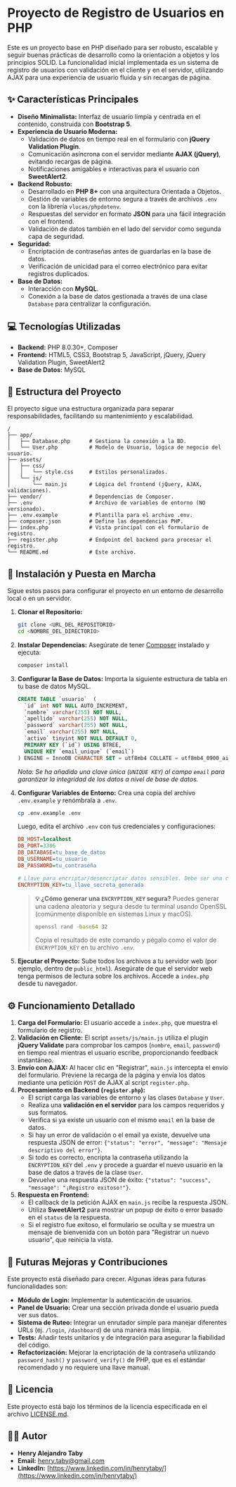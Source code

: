 # Proyecto de Registro de Usuarios en PHP

Este es un proyecto base en PHP diseñado para ser robusto, escalable y seguir buenas prácticas de desarrollo como la orientación a objetos y los principios SOLID. La funcionalidad inicial implementada es un sistema de registro de usuarios con validación en el cliente y en el servidor, utilizando AJAX para una experiencia de usuario fluida y sin recargas de página.

## ✨ Características Principales

- **Diseño Minimalista:** Interfaz de usuario limpia y centrada en el contenido, construida con **Bootstrap 5**.
- **Experiencia de Usuario Moderna:**
    - Validación de datos en tiempo real en el formulario con **jQuery Validation Plugin**.
    - Comunicación asíncrona con el servidor mediante **AJAX (jQuery)**, evitando recargas de página.
    - Notificaciones amigables e interactivas para el usuario con **SweetAlert2**.
- **Backend Robusto:**
    - Desarrollado en **PHP 8+** con una arquitectura Orientada a Objetos.
    - Gestión de variables de entorno segura a través de archivos `.env` con la librería `vlucas/phpdotenv`.
    - Respuestas del servidor en formato **JSON** para una fácil integración con el frontend.
    - Validación de datos también en el lado del servidor como segunda capa de seguridad.
- **Seguridad:**
    - Encriptación de contraseñas antes de guardarlas en la base de datos.
    - Verificación de unicidad para el correo electrónico para evitar registros duplicados.
- **Base de Datos:**
    - Interacción con **MySQL**.
    - Conexión a la base de datos gestionada a través de una clase `Database` para centralizar la configuración.

## 💻 Tecnologías Utilizadas

- **Backend:** PHP 8.0.30+, Composer
- **Frontend:** HTML5, CSS3, Bootstrap 5, JavaScript, jQuery, jQuery Validation Plugin, SweetAlert2
- **Base de Datos:** MySQL

## 📂 Estructura del Proyecto

El proyecto sigue una estructura organizada para separar responsabilidades, facilitando su mantenimiento y escalabilidad.

```
/
├── app/
│   ├── Database.php      # Gestiona la conexión a la BD.
│   └── User.php          # Modelo de Usuario, lógica de negocio del usuario.
├── assets/
│   ├── css/
│   │   └── style.css     # Estilos personalizados.
│   └── js/
│       └── main.js       # Lógica del frontend (jQuery, AJAX, validaciones).
├── vendor/               # Dependencias de Composer.
├── .env                  # Archivo de variables de entorno (NO versionado).
├── .env.example          # Plantilla para el archivo .env.
├── composer.json         # Define las dependencias PHP.
├── index.php             # Vista principal con el formulario de registro.
├── register.php          # Endpoint del backend para procesar el registro.
└── README.md             # Este archivo.
```

## 🚀 Instalación y Puesta en Marcha

Sigue estos pasos para configurar el proyecto en un entorno de desarrollo local o en un servidor.

1.  **Clonar el Repositorio:**
    ```bash
    git clone <URL_DEL_REPOSITORIO>
    cd <NOMBRE_DEL_DIRECTORIO>
    ```

2.  **Instalar Dependencias:**
    Asegúrate de tener [Composer](https://getcomposer.org/) instalado y ejecuta:
    ```bash
    composer install
    ```

3.  **Configurar la Base de Datos:**
    Importa la siguiente estructura de tabla en tu base de datos MySQL.

    ```sql
    CREATE TABLE `usuario`  (
      `id` int NOT NULL AUTO_INCREMENT,
      `nombre` varchar(255) NOT NULL,
      `apellido` varchar(255) NOT NULL,
      `password` varchar(255) NOT NULL,
      `email` varchar(255) NOT NULL,
      `activo` tinyint NOT NULL DEFAULT 0,
      PRIMARY KEY (`id`) USING BTREE,
      UNIQUE KEY `email_unique` (`email`)
    ) ENGINE = InnoDB CHARACTER SET = utf8mb4 COLLATE = utf8mb4_0900_ai_ci;
    ```
    *Nota: Se ha añadido una clave única (`UNIQUE KEY`) al campo `email` para garantizar la integridad de los datos a nivel de base de datos.*

4.  **Configurar Variables de Entorno:**
    Crea una copia del archivo `.env.example` y renómbrala a `.env`.
    ```bash
    cp .env.example .env
    ```
    Luego, edita el archivo `.env` con tus credenciales y configuraciones:
    ```ini
    DB_HOST=localhost
    DB_PORT=3306
    DB_DATABASE=tu_base_de_datos
    DB_USERNAME=tu_usuario
    DB_PASSWORD=tu_contraseña

    # Llave para encriptar/desencriptar datos sensibles. Debe ser una cadena segura y aleatoria.
    ENCRYPTION_KEY=tu_llave_secreta_generada
    ```

    > **💡 ¿Cómo generar una `ENCRYPTION_KEY` segura?**
    > Puedes generar una cadena aleatoria y segura desde tu terminal usando OpenSSL (comúnmente disponible en sistemas Linux y macOS).
    > ```bash
    > openssl rand -base64 32
    > ```
    > Copia el resultado de este comando y pégalo como el valor de `ENCRYPTION_KEY` en tu archivo `.env`.

5.  **Ejecutar el Proyecto:**
    Sube todos los archivos a tu servidor web (por ejemplo, dentro de `public_html`). Asegúrate de que el servidor web tenga permisos de lectura sobre los archivos. Accede a `index.php` desde tu navegador.

## ⚙️ Funcionamiento Detallado

1.  **Carga del Formulario:** El usuario accede a `index.php`, que muestra el formulario de registro.
2.  **Validación en Cliente:** El script `assets/js/main.js` utiliza el plugin **jQuery Validate** para comprobar los campos (`nombre`, `email`, `password`) en tiempo real mientras el usuario escribe, proporcionando feedback instantáneo.
3.  **Envío con AJAX:** Al hacer clic en "Registrar", `main.js` intercepta el envío del formulario. Previene la recarga de la página y envía los datos mediante una petición `POST` de AJAX al script `register.php`.
4.  **Procesamiento en Backend (`register.php`):**
    - El script carga las variables de entorno y las clases `Database` y `User`.
    - Realiza una **validación en el servidor** para los campos requeridos y sus formatos.
    - Verifica si ya existe un usuario con el mismo `email` en la base de datos.
    - Si hay un error de validación o el email ya existe, devuelve una respuesta JSON de error: `{"status": "error", "message": "Mensaje descriptivo del error"}`.
    - Si todo es correcto, encripta la contraseña utilizando la `ENCRYPTION_KEY` del `.env` y procede a guardar el nuevo usuario en la base de datos a través de la clase `User`.
    - Devuelve una respuesta JSON de éxito: `{"status": "success", "message": "¡Registro exitoso!"}`.
5.  **Respuesta en Frontend:**
    - El callback de la petición AJAX en `main.js` recibe la respuesta JSON.
    - Utiliza **SweetAlert2** para mostrar un popup de éxito o error basado en el `status` de la respuesta.
    - Si el registro fue exitoso, el formulario se oculta y se muestra un mensaje de bienvenida con un botón para "Registrar un nuevo usuario", que reinicia la vista.

## 🌱 Futuras Mejoras y Contribuciones

Este proyecto está diseñado para crecer. Algunas ideas para futuras funcionalidades son:

- **Módulo de Login:** Implementar la autenticación de usuarios.
- **Panel de Usuario:** Crear una sección privada donde el usuario pueda ver sus datos.
- **Sistema de Ruteo:** Integrar un enrutador simple para manejar diferentes URLs (ej. `/login`, `/dashboard`) de una manera más limpia.
- **Tests:** Añadir tests unitarios y de integración para asegurar la fiabilidad del código.
- **Refactorización:** Mejorar la encriptación de la contraseña utilizando `password_hash()` y `password_verify()` de PHP, que es el estándar recomendado y no requiere una llave manual.

## 📜 Licencia

Este proyecto está bajo los términos de la licencia especificada en el archivo [LICENSE.md](LICENSE.md).

## 👨‍💻 Autor

- **Henry Alejandro Taby**
- **Email:** henry.taby@gmail.com
- **LinkedIn:** [https://www.linkedin.com/in/henrytaby/](https://www.linkedin.com/in/henrytaby/)
